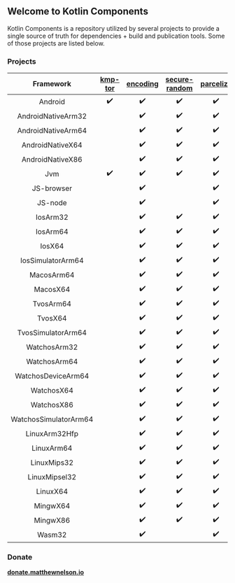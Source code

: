 ## Welcome to Kotlin Components

Kotlin Components is a repository utilized by several projects to provide a 
single source of truth for dependencies + build and publication tools. Some 
of those projects are listed below.

### Projects

|       Framework       | [kmp-tor][1] | [encoding][2] | [secure-random][3] | [parcelize][4] | [value-clazz][5] | [build-configuration][6] | [coroutines][7] | [request][8] |
| :-------------------: | :----------: | :-----------: | :----------------: | :------------: | :--------------: | :----------------------: | :-------------: | :----------: |
| Android               | ✔️            | ✔️             | ✔️                  | ✔️              | ✔️                | ✔️                        | ✔️               | ✔️            |
| AndroidNativeArm32    |              | ✔️             | ✔️                  | ✔️              | ✔️                | ✔️                        |                 |              |
| AndroidNativeArm64    |              | ✔️             | ✔️                  | ✔️              | ✔️                | ✔️                        |                 |              |
| AndroidNativeX64      |              | ✔️             | ✔️                  | ✔️              | ✔️                | ✔️                        |                 |              |
| AndroidNativeX86      |              | ✔️             | ✔️                  | ✔️              | ✔️                | ✔️                        |                 |              |
| Jvm                   | ✔️            | ✔️             | ✔️                  | ✔️              | ✔️                | ✔️                        | ✔️               | ✔️            |
| JS-browser            |              | ✔️             |                    | ✔️              | ✔️                | ✔️                        | ✔️               | ✔️            |
| JS-node               |              | ✔️             |                    | ✔️              | ✔️                | ✔️                        | ✔️               | ✔️            |
| IosArm32              |              | ✔️             | ✔️                  | ✔️              | ✔️                | ✔️                        | ✔️               | ✔️            |
| IosArm64              |              | ✔️             | ✔️                  | ✔️              | ✔️                | ✔️                        | ✔️               | ✔️            |
| IosX64                |              | ✔️             | ✔️                  | ✔️              | ✔️                | ✔️                        | ✔️               | ✔️            |
| IosSimulatorArm64     |              | ✔️             | ✔️                  | ✔️              | ✔️                | ✔️                        | ✔️               | ✔️            |
| MacosArm64            |              | ✔️             | ✔️                  | ✔️              | ✔️                | ✔️                        | ✔️               | ✔️            |
| MacosX64              |              | ✔️             | ✔️                  | ✔️              | ✔️                | ✔️                        | ✔️               | ✔️            |
| TvosArm64             |              | ✔️             | ✔️                  | ✔️              | ✔️                | ✔️                        | ✔️               | ✔️            |
| TvosX64               |              | ✔️             | ✔️                  | ✔️              | ✔️                | ✔️                        | ✔️               | ✔️            |
| TvosSimulatorArm64    |              | ✔️             | ✔️                  | ✔️              | ✔️                | ✔️                        | ✔️               | ✔️            |
| WatchosArm32          |              | ✔️             | ✔️                  | ✔️              | ✔️                | ✔️                        | ✔️               | ✔️            |
| WatchosArm64          |              | ✔️             | ✔️                  | ✔️              | ✔️                | ✔️                        | ✔️               | ✔️            |
| WatchosDeviceArm64    |              | ✔️             | ✔️                  | ✔️              | ✔️                | ✔️                        |                 |              |
| WatchosX64            |              | ✔️             | ✔️                  | ✔️              | ✔️                | ✔️                        | ✔️               | ✔️            |
| WatchosX86            |              | ✔️             | ✔️                  | ✔️              | ✔️                | ✔️                        | ✔️               | ✔️            |
| WatchosSimulatorArm64 |              | ✔️             | ✔️                  | ✔️              | ✔️                | ✔️                        | ✔️               | ✔️            |
| LinuxArm32Hfp         |              | ✔️             | ✔️                  | ✔️              | ✔️                | ✔️                        |                 |              |
| LinuxArm64            |              | ✔️             | ✔️                  | ✔️              | ✔️                | ✔️                        |                 |              |
| LinuxMips32           |              | ✔️             | ✔️                  | ✔️              | ✔️                | ✔️                        |                 |              |
| LinuxMipsel32         |              | ✔️             | ✔️                  | ✔️              | ✔️                | ✔️                        |                 |              |
| LinuxX64              |              | ✔️             | ✔️                  | ✔️              | ✔️                | ✔️                        | ✔️               | ✔️            |
| MingwX64              |              | ✔️             | ✔️                  | ✔️              | ✔️                | ✔️                        | ✔️               | ✔️            |
| MingwX86              |              | ✔️             | ✔️                  | ✔️              | ✔️                | ✔️                        |                 |              |
| Wasm32                |              | ✔️             |                    | ✔️              | ✔️                | ✔️                        |                 |              |

### Donate

**[donate.matthewnelson.io](https://donate.matthewnelson.io)**

[1]: https://github.com/05nelsonm/kmp-tor
[2]: https://github.com/05nelsonm/component-encoding
[3]: https://github.com/05nelsonm/secure-random
[4]: https://github.com/05nelsonm/component-parcelize
[5]: https://github.com/05nelsonm/component-value-clazz
[6]: https://github.com/05nelsonm/component-build-configuration
[7]: https://github.com/05nelsonm/component-coroutines
[8]: https://github.com/05nelsonm/component-request
